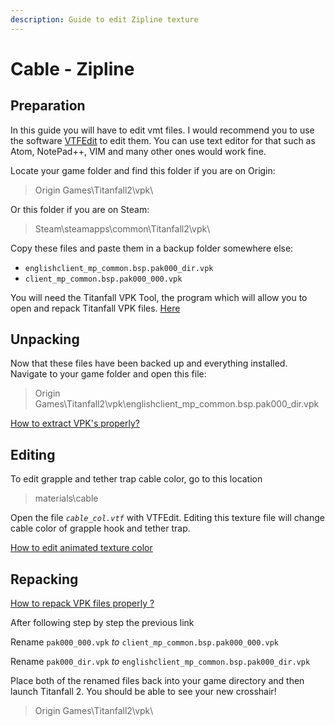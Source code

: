 ```yaml
---
description: Guide to edit Zipline texture
---
```


# Cable - Zipline

## Preparation <a id="preparation"></a>

In this guide you will have to edit vmt files. I would recommend you to use the software [VTFEdit](https://noskill.gitbook.io/titanfall2/how-to-start-modding/modding-tools) to edit them. You can use text editor for that such as Atom, NotePad++, VIM and many other ones would work fine.

Locate your game folder and find this folder if you are on Origin:

> Origin Games\Titanfall2\vpk\

Or this folder if you are on Steam:

> Steam\steamapps\common\Titanfall2\vpk\

Copy these files and paste them in a backup folder somewhere else:

* `englishclient_mp_common.bsp.pak000_dir.vpk`
* `client_mp_common.bsp.pak000_000.vpk`

You will need the Titanfall VPK Tool, the program which will allow you to open and repack Titanfall VPK files. [Here](https://noskill.gitbook.io/titanfall2/how-to-start-modding/modding-tools)​

## Unpacking <a id="unpacking"></a>

Now that these files have been backed up and everything installed. Navigate to your game folder and open this file:

> Origin Games\Titanfall2\vpk\englishclient\_mp\_common.bsp.pak000\_dir.vpk

​[How to extract VPK's properly?](https://noskill.gitbook.io/titanfall2/how-to-start-modding/how-to-backup-extract-and-repack)​

## Editing

To edit grapple and tether trap cable color, go to this location

> materials\cable

Open the file _`cable_col.vtf`_ with VTFEdit. Editing this texture file will change cable color of grapple hook and tether trap.

[How to edit animated texture color](https://noskill.gitbook.io/titanfall2/information/color-and-texture-info#how-to-edit-animated-texture-color)

## Repacking <a id="repacking"></a>

​[How to repack VPK files properly ?](https://noskill.gitbook.io/titanfall2/how-to-start-modding/how-to-backup-extract-and-repack)​

After following step by step the previous link

Rename `pak000_000.vpk` _to_ `client_mp_common.bsp.pak000_000.vpk`

Rename `pak000_dir.vpk` _to_ `englishclient_mp_common.bsp.pak000_dir.vpk`

Place both of the renamed files back into your game directory and then launch Titanfall 2. You should be able to see your new crosshair!

> Origin Games\Titanfall2\vpk\

